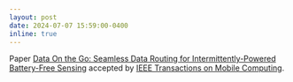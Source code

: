 ```yaml
---
layout: post
date: 2024-07-07 15:59:00-0400
inline: true
---
```


Paper <a href="https://arxiv.org/abs/2305.12550" target="_blank">Data On the Go: Seamless Data Routing for Intermittently-Powered Battery-Free Sensing</a> accepted by <a href="https://www.computer.org/csdl/journal/tm" target="_blank">IEEE Transactions on Mobile Computing</a>.
